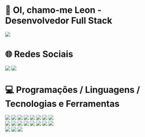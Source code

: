 # 👋 OI, chamo-me Leon - Desenvolvedor Full Stack

<picture>
  <source
    srcset="https://github-readme-stats.vercel.app/api?username=CrazyAsura&show_icons=true&theme=holi"
    media="(prefers-color-scheme: dark)"
  />
  <source
    srcset="https://github-readme-stats.vercel.app/api?username=CrazyAsura&show_icons=true"
    media="(prefers-color-scheme: light), (prefers-color-scheme: no-preference)"
  />
  <img src="https://github-readme-stats.vercel.app/api?username=CrazyAsura&show_icons=true" />
</picture>

# 🌐 Redes Sociais

  <section>
   <a href="https://www.linkedin.com/in/leonmendon%C3%A7atrindade?lipi=urn%3Ali%3Apage%3Ad_flagship3_profile_view_base_contact_details%3BaTg5famnRdqHKM2gs%2Frkhg%3D%3D"><img src="https://img.shields.io/badge/LinkedIn-0077B5?style=for-the-badge&logo=linkedin&logoColor=white"></a>
   <a href="https://github.com/CrazyAsura"><img src="https://img.shields.io/badge/GitHub-100000?style=for-the-badge&logo=github&logoColor=white"></a>
  </section>
  
# 💻 Programações / Linguagens / Tecnologias e Ferramentas
  <section>
    <img src="https://img.shields.io/badge/Windows-0078D6?style=for-the-badge&logo=windows&logoColor=white"> 
    <img src="https://img.shields.io/badge/GIT-E44C30?style=for-the-badge&logo=git&logoColor=white"> 
    <img src="https://img.shields.io/badge/GitHub-100000?style=for-the-badge&logo=github&logoColor=white">
    <img src="https://img.shields.io/badge/Shell_Script-121011?style=for-the-badge&logo=gnu-bash&logoColor=white">
    <img src="https://img.shields.io/badge/powershell-5391FE?style=for-the-badge&logo=powershell&logoColor=white">
    <img src="https://img.shields.io/badge/HTML5-E34F26?style=for-the-badge&logo=html5&logoColor=white">
    <img src="https://img.shields.io/badge/CSS3-1572B6?style=for-the-badge&logo=css3&logoColor=white">
    <img src="https://img.shields.io/badge/Sass-CC6699?style=for-the-badge&logo=sass&logoColor=white">
    <br>
    <img src="https://img.shields.io/badge/Bootstrap-563D7C?style=for-the-badge&logo=bootstrap&logoColor=white">
    <img src="https://img.shields.io/badge/Tailwind_CSS-38B2AC?style=for-the-badge&logo=tailwind-css&logoColor=white">
    <img src="https://img.shields.io/badge/JavaScript-323330?style=for-the-badge&logo=javascript&logoColor=F7DF1E">
    <img src="https://img.shields.io/badge/TypeScript-007ACC?style=for-the-badge&logo=typescript&logoColor=white">
    <img src="https://img.shields.io/badge/React-20232A?style=for-the-badge&logo=react&logoColor=61DAFB">
    <img src="https://img.shields.io/badge/Node.js-43853D?style=for-the-badge&logo=node.js&logoColor=white">
    <img src="https://img.shields.io/badge/Express.js-404D59?style=for-the-badge">
    <img src="https://img.shields.io/badge/PHP-777BB4?style=for-the-badge&logo=php&logoColor=white">
    <br>
    <img src="https://img.shields.io/badge/MySQL-00000F?style=for-the-badge&logo=mysql&logoColor=white">
    <img src="https://img.shields.io/badge/PostgreSQL-316192?style=for-the-badge&logo=postgresql&logoColor=white">
    <img src="https://img.shields.io/badge/MongoDB-4EA94B?style=for-the-badge&logo=mongodb&logoColor=white">
  </section>
<!---
CrazyAsura/CrazyAsura is a ✨ special ✨ repository because its `README.md` (this file) appears on your GitHub profile.
You can click the Preview link to take a look at your changes.
--->
